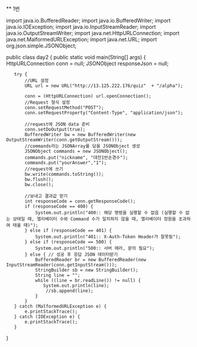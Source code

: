 ** 1번

import java.io.BufferedReader;
import java.io.BufferedWriter;
import java.io.IOException;
import java.io.InputStreamReader;
import java.io.OutputStreamWriter;
import java.net.HttpURLConnection;
import java.net.MalformedURLException;
import java.net.URL;
import org.json.simple.JSONObject;

public class day2 {
   public static void main(String[] args) {
      HttpURLConnection conn = null;
       JSONObject responseJson = null;
       
       try {
           //URL 설정
           URL url = new URL("http://13.125.222.176/quiz"  + "/alpha");

           conn = (HttpURLConnection) url.openConnection();
           //Request 형식 설정
           conn.setRequestMethod("POST");
           conn.setRequestProperty("Content-Type", "application/json");

           //request에 JSON data 준비
           conn.setDoOutput(true);
           BufferedWriter bw = new BufferedWriter(new OutputStreamWriter(conn.getOutputStream()));
           //commands라는 JSONArray를 담을 JSONObject 생성
           JSONObject commands = new JSONObject();
           commands.put("nickname", "대전1반손경수");
           commands.put("yourAnswer","1");
           //request에 쓰기
           bw.write(commands.toString());
           bw.flush();
           bw.close();
           
           //보내고 결과값 받기
           int responseCode = conn.getResponseCode();
           if (responseCode == 400) {
               System.out.println("400:: 해당 명령을 실행할 수 없음 (실행할 수 없는 상태일 때, 엘리베이터 수와 Command 수가 일치하지 않을 때, 엘리베이터 정원을 초과하여 태울 때)");
           } else if (responseCode == 401) {
               System.out.println("401:: X-Auth-Token Header가 잘못됨");
           } else if (responseCode == 500) {
               System.out.println("500:: 서버 에러, 문의 필요");
           } else { // 성공 후 응답 JSON 데이터받기
               BufferedReader br = new BufferedReader(new InputStreamReader(conn.getInputStream()));
               StringBuilder sb = new StringBuilder();
               String line = "";
               while ((line = br.readLine()) != null) {
                  System.out.println(line);
                   //sb.append(line);
               }        
           }
       } catch (MalformedURLException e) {
           e.printStackTrace();
       } catch (IOException e) {
           e.printStackTrace();
       } 
   }
